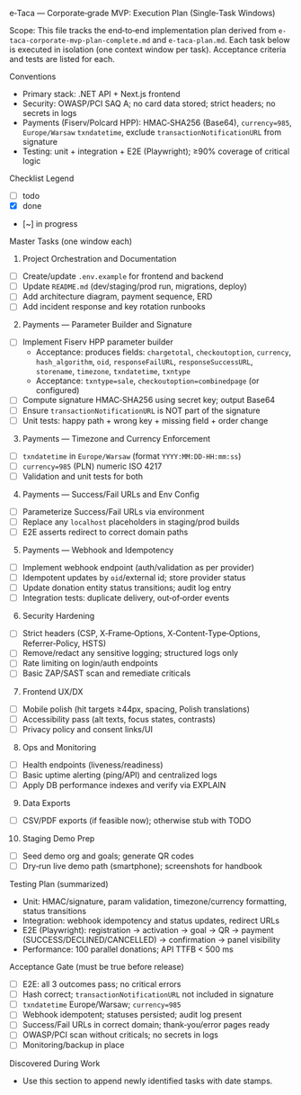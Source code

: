 e‑Taca — Corporate‑grade MVP: Execution Plan (Single‑Task Windows)

Scope: This file tracks the end‑to‑end implementation plan derived from `e-taca-corporate-mvp-plan-complete.md` and `e-taca-plan.md`. Each task below is executed in isolation (one context window per task). Acceptance criteria and tests are listed for each.

Conventions
- Primary stack: .NET API + Next.js frontend
- Security: OWASP/PCI SAQ A; no card data stored; strict headers; no secrets in logs
- Payments (Fiserv/Polcard HPP): HMAC‑SHA256 (Base64), `currency=985`, `Europe/Warsaw` `txndatetime`, exclude `transactionNotificationURL` from signature
- Testing: unit + integration + E2E (Playwright); ≥90% coverage of critical logic

Checklist Legend
- [ ] todo
- [x] done
- [~] in progress

Master Tasks (one window each)
1) Project Orchestration and Documentation
- [ ] Create/update `.env.example` for frontend and backend
- [ ] Update `README.md` (dev/staging/prod run, migrations, deploy)
- [ ] Add architecture diagram, payment sequence, ERD
- [ ] Add incident response and key rotation runbooks

2) Payments — Parameter Builder and Signature
- [ ] Implement Fiserv HPP parameter builder
  - Acceptance: produces fields: `chargetotal`, `checkoutoption`, `currency`, `hash_algorithm`, `oid`, `responseFailURL`, `responseSuccessURL`, `storename`, `timezone`, `txndatetime`, `txntype`
  - Acceptance: `txntype=sale`, `checkoutoption=combinedpage` (or configured)
- [ ] Compute signature HMAC‑SHA256 using secret key; output Base64
- [ ] Ensure `transactionNotificationURL` is NOT part of the signature
- [ ] Unit tests: happy path + wrong key + missing field + order change

3) Payments — Timezone and Currency Enforcement
- [ ] `txndatetime` in `Europe/Warsaw` (format `YYYY:MM:DD-HH:mm:ss`)
- [ ] `currency=985` (PLN) numeric ISO 4217
- [ ] Validation and unit tests for both

4) Payments — Success/Fail URLs and Env Config
- [ ] Parameterize Success/Fail URLs via environment
- [ ] Replace any `localhost` placeholders in staging/prod builds
- [ ] E2E asserts redirect to correct domain paths

5) Payments — Webhook and Idempotency
- [ ] Implement webhook endpoint (auth/validation as per provider)
- [ ] Idempotent updates by `oid`/external id; store provider status
- [ ] Update donation entity status transitions; audit log entry
- [ ] Integration tests: duplicate delivery, out‑of‑order events

6) Security Hardening
- [ ] Strict headers (CSP, X‑Frame‑Options, X‑Content‑Type‑Options, Referrer‑Policy, HSTS)
- [ ] Remove/redact any sensitive logging; structured logs only
- [ ] Rate limiting on login/auth endpoints
- [ ] Basic ZAP/SAST scan and remediate criticals

7) Frontend UX/DX
- [ ] Mobile polish (hit targets ≥44px, spacing, Polish translations)
- [ ] Accessibility pass (alt texts, focus states, contrasts)
- [ ] Privacy policy and consent links/UI

8) Ops and Monitoring
- [ ] Health endpoints (liveness/readiness)
- [ ] Basic uptime alerting (ping/API) and centralized logs
- [ ] Apply DB performance indexes and verify via EXPLAIN

9) Data Exports
- [ ] CSV/PDF exports (if feasible now); otherwise stub with TODO

10) Staging Demo Prep
- [ ] Seed demo org and goals; generate QR codes
- [ ] Dry‑run live demo path (smartphone); screenshots for handbook

Testing Plan (summarized)
- Unit: HMAC/signature, param validation, timezone/currency formatting, status transitions
- Integration: webhook idempotency and status updates, redirect URLs
- E2E (Playwright): registration → activation → goal → QR → payment (SUCCESS/DECLINED/CANCELLED) → confirmation → panel visibility
- Performance: 100 parallel donations; API TTFB < 500 ms

Acceptance Gate (must be true before release)
- [ ] E2E: all 3 outcomes pass; no critical errors
- [ ] Hash correct; `transactionNotificationURL` not included in signature
- [ ] `txndatetime` Europe/Warsaw; `currency=985`
- [ ] Webhook idempotent; statuses persisted; audit log present
- [ ] Success/Fail URLs in correct domain; thank‑you/error pages ready
- [ ] OWASP/PCI scan without criticals; no secrets in logs
- [ ] Monitoring/backup in place

Discovered During Work
- Use this section to append newly identified tasks with date stamps.

